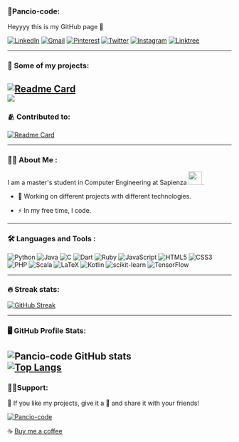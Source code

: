 
### 🥇Pancio-code:

Heyyyy this is my GitHub page 👋


<a href="https://www.linkedin.com/in/andrea-panceri-0439b222a">![LinkedIn](https://img.shields.io/badge/linkedin-%230077B5.svg?style=for-the-badge&logo=linkedin&logoColor=white)</a>
<a href="mailto:andrea.pancio00gmail.com">![Gmail](https://img.shields.io/badge/Gmail-D14836?style=for-the-badge&logo=gmail&logoColor=white)</a>
<a href="https://www.pinterest.it/Pancio__o/">![Pinterest](https://img.shields.io/badge/Pinterest-%23E60023.svg?style=for-the-badge&logo=Pinterest&logoColor=white)</a>
<a href="https://twitter.com/Pancio__o">![Twitter](https://img.shields.io/badge/Twitter-%231DA1F2.svg?style=for-the-badge&logo=Twitter&logoColor=white)</a>
<a href="https://www.instagram.com/panceri_andrea/">![Instagram](https://img.shields.io/badge/Instagram-%23E4405F.svg?style=for-the-badge&logo=Instagram&logoColor=white)</a>
 <a href="https://linktr.ee/Pancio">![Linktree](https://img.shields.io/badge/linktree-1de9b6?style=for-the-badge&logo=linktree&logoColor=white)</a>

---

### 📑 Some of my projects:

[![Readme Card](https://github-readme-stats.vercel.app/api/pin/?username=pancio-code&repo=EasyCondo)](https://github.com/Pancio-code/EasyCondo)
<br>
<a href="https://github.com/Pancio-code?tab=repositories">![](https://camo.githubusercontent.com/c78e6c0f9472ece503c12ff12132777835355333828407593602fe66c6125827/68747470733a2f2f696d672e736869656c64732e696f2f62616467652f2d4d6f72652532305265706f732d3239363246463f7374796c653d666f722d7468652d6261646765266c6f676f3d6b6f64696e67266c6f676f436f6c6f723d7768697465)</a>
---

### 🫂 Contributed to:

[![Readme Card](https://github-readme-stats.vercel.app/api/pin/?username=pancio-code&repo=CondominioOrganizer)](https://github.com/Pancio-code/CondominioOrganizer)

---

### 👨‍💻 About Me :

I am a master's student in Computer Engineering at Sapienza <img src="https://media.giphy.com/media/WUlplcMpOCEmTGBtBW/giphy.gif" width="30">.

- :seedling: Working on different projects with different technologies.

- :zap: In my free time, I code.

---

### 🛠️ Languages and Tools :

![Python](https://img.shields.io/badge/python-3670A0?style=for-the-badge&logo=python&logoColor=ffdd54)
![Java](https://img.shields.io/badge/java-%23ED8B00.svg?style=for-the-badge&logo=openjdk&logoColor=white)
![C](https://img.shields.io/badge/c-%2300599C.svg?style=for-the-badge&logo=c&logoColor=white)
![Dart](https://img.shields.io/badge/dart-%230175C2.svg?style=for-the-badge&logo=dart&logoColor=white)
![Ruby](https://img.shields.io/badge/ruby-%23CC342D.svg?style=for-the-badge&logo=ruby&logoColor=white)
![JavaScript](https://img.shields.io/badge/javascript-%23323330.svg?style=for-the-badge&logo=javascript&logoColor=%23F7DF1E)
![HTML5](https://img.shields.io/badge/html5-%23E34F26.svg?style=for-the-badge&logo=html5&logoColor=white)
![CSS3](https://img.shields.io/badge/css3-%231572B6.svg?style=for-the-badge&logo=css3&logoColor=white)
![PHP](https://img.shields.io/badge/php-%23777BB4.svg?style=for-the-badge&logo=php&logoColor=white)
![Scala](https://img.shields.io/badge/scala-%23DC322F.svg?style=for-the-badge&logo=scala&logoColor=white)
![LaTeX](https://img.shields.io/badge/latex-%23008080.svg?style=for-the-badge&logo=latex&logoColor=white)
![Kotlin](https://img.shields.io/badge/kotlin-%237F52FF.svg?style=for-the-badge&logo=kotlin&logoColor=white)
![scikit-learn](https://img.shields.io/badge/scikit--learn-%23F7931E.svg?style=for-the-badge&logo=scikit-learn&logoColor=white)
![TensorFlow](https://img.shields.io/badge/TensorFlow-%23FF6F00.svg?style=for-the-badge&logo=TensorFlow&logoColor=white)

---

### 🔥 Streak stats:
[![GitHub Streak](http://github-readme-streak-stats.herokuapp.com?user=pancio-code&theme=highcontrast&border_radius=6.1&date_format=j%20M%5B%20Y%5D)](https://git.io/streak-stats)

---

### 🖥️ GitHub Profile Stats:

![Pancio-code GitHub stats](https://github-readme-stats.vercel.app/api?username=pancio-code&show_icons=true&theme=dark)
<br>
[![Top Langs](https://github-readme-stats.vercel.app/api/top-langs/?username=pancio-code&layout=compact&theme=vision-friendly-dark)](https://github.com/anuraghazra/github-readme-stats)
---

### 🙋‍♂️Support:

💜 If you like my projects, give it a 🌟 and share it with your friends!

<a href="https://github.com/Pancio-code">![Pancio-code](https://img.shields.io/badge/github%20pages-121013?style=for-the-badge&logo=github&logoColor=white)</a>

☕ <a href="https://paypal.me/andreapanceri?country.x=IT&locale.x=it_IT">Buy me a coffee</a>


